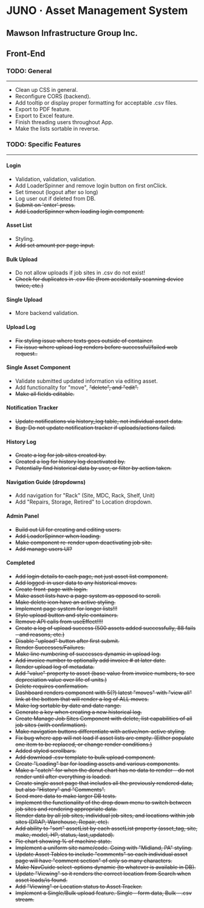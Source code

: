 # JUNO · Asset Management System #
## Mawson Infrastructure Group Inc. ##

## Front-End ##
### TODO: General ###
----
* Clean up CSS in general.
* Reconfigure CORS (backend).
* Add tooltip or display proper formatting for acceptable .csv files.
* Export to PDF feature.
* Export to Excel feature.
* Finish threading users throughout App.
* Make the lists sortable in reverse.

### TODO: Specific Features ###
-----
#### Login ####
* Validation, validation, validation.
* Add LoaderSpinner and remove login button on first onClick.
* Set timeout (logout after so long)
* Log user out if deleted from DB.
* ~~Submit on 'enter' press.~~
* ~~Add LoaderSpinner when loading login component.~~
#### Asset List ####
* Styling.
* ~~Add set amount per page input.~~
#### Bulk Upload ####
* Do not allow uploads if job sites in .csv do not exist!
* ~~Check for duplicates in .csv file (from accidentally scanning device twice, etc.)~~
#### Single Upload ####
* More backend validation.
#### Upload Log ####
* ~~Fix styling issue where texts goes outside of container.~~
* ~~Fix issue where upload log renders before successful/failed web request..~~
#### Single Asset Component ####
* Validate submitted updated information via editing asset.
* Add functionality for "move", ~~"delete", and "edit".~~
* ~~Make all fields editable.~~
#### Notification Tracker ####
* ~~Update notifications via history_log table, not individual asset data.~~
* ~~Bug: Do not update notification tracker if uploads/actions failed.~~
#### History Log ###
* ~~Create a log for job sites created by.~~
* ~~Created a log for history log deactivated by.~~
* ~~Potentially find historical data by user, or filter by action taken.~~
#### Navigation Guide (dropdowns) ####
* Add navigation for "Rack" (Site, MDC, Rack, Shelf, Unit)
* Add "Repairs, Storage, Retired" to Location dropdown.
#### Admin Panel ####
* ~~Build out UI for creating and editing users.~~
* ~~Add LoaderSpinner when loading.~~
* ~~Make component re-render upon deactivating job site.~~
* ~~Add manage users UI?~~


#### Completed ####
* ~~Add login details to each page, not just asset list component.~~
* ~~Add logged-in user data to any historical moves.~~
* ~~Create front-page with login.~~
* ~~Make asset lists have a page system as opposed to scroll.~~
* ~~Make delete icon have an active styling.~~
* ~~Implement page system for longer lists!!!~~
* ~~Style upload button and style containers.~~
* ~~Remove API calls from useEffect!!!!~~
* ~~Create a log of upload success (500 assets added successfully, 88 fails - and reasons, etc.)~~
* ~~Disable "upload" button after first submit.~~
* ~~Render Successes/Failures.~~
* ~~Make line numbering of successes dynamic in upload log.~~
* ~~Add invoice number to optionally add invoice # at later date.~~
* ~~Render upload log of metadata.~~
* ~~Add "value" property to asset (base value from invoice numbers, to see depreciation value over life of units.)~~
* ~~Delete requires confirmation.~~
* ~~Dashboard renders component with 5(?) latest "moves" with "view all" link at the bottom that will render a log of ALL moves.~~
* ~~Make log sortable by date and date range.~~
* ~~Generate a key when creating a new historical log.~~
* ~~Create Manage Job Sites Component with delete, list capabilities of all job sites (with confirmation).~~
* ~~Make navigation buttons differentiate with active/non-active styling.~~
* ~~Fix bug where app will not load if asset lists are empty. (Either populate one item to be replaced, or change render conditions.)~~
* ~~Added styled scrollbars.~~
* ~~Add download .csv template to bulk upload component.~~
* ~~Create "Loading" bar for loading assets and various components.~~
* ~~Make a "catch" for when the donut chart has no data to render - do not render until after everything is loaded.~~
* ~~Create single asset page that includes all the previously rendered data, but also "History" and "Comments".~~
* ~~Seed more data to make larger DB tests.~~
* ~~Implement the functionality of the drop down menu to switch between job sites and rendering appropriate data.~~
* ~~Render data by all job sites, individual job sites, and locations within job sites (DRAP, Warehouse, Repair, etc).~~
* ~~Add ability to "sort" assetList by each assetList property (asset_tag, site, make, model, HP, status, last_updated).~~
* ~~Pie chart showing % of machine state.~~
* ~~Implement a uniform site name/code. Going with "Midland, PA" styling.~~
* ~~Update Asset Tables to include "comments" so each individual asset page will have "comment section" of only so many characters.~~
* ~~Make NavGuide select-options dynamic (to whatever is available in DB).~~
* ~~Update "Viewing" so it renders the correct location from Search when asset loads/is found.~~
* ~~Add "Viewing" or Location status to Asset Tracker.~~
* ~~Implement a Single/Bulk upload feature. Single - form data, Bulk - .csv stream.~~